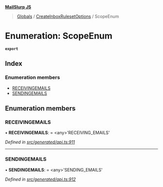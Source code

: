 **[MailSlurp JS](../README.md)**

> [Globals](../README.md) / [CreateInboxRulesetOptions](../modules/createinboxrulesetoptions.md) / ScopeEnum

# Enumeration: ScopeEnum

**`export`** 

## Index

### Enumeration members

* [RECEIVINGEMAILS](createinboxrulesetoptions.scopeenum.md#receivingemails)
* [SENDINGEMAILS](createinboxrulesetoptions.scopeenum.md#sendingemails)

## Enumeration members

### RECEIVINGEMAILS

•  **RECEIVINGEMAILS**:  = \<any>'RECEIVING\_EMAILS'

*Defined in [src/generated/api.ts:911](https://github.com/mailslurp/mailslurp-client/blob/05090ce/src/generated/api.ts#L911)*

___

### SENDINGEMAILS

•  **SENDINGEMAILS**:  = \<any>'SENDING\_EMAILS'

*Defined in [src/generated/api.ts:912](https://github.com/mailslurp/mailslurp-client/blob/05090ce/src/generated/api.ts#L912)*
